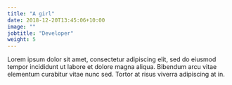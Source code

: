 ```yaml
---
title: "A girl"
date: 2018-12-20T13:45:06+10:00
image: ""
jobtitle: "Developer"
weight: 5
---
```


Lorem ipsum dolor sit amet, consectetur adipiscing elit, sed do eiusmod tempor incididunt ut labore et dolore magna aliqua. Bibendum arcu vitae elementum curabitur vitae nunc sed. Tortor at risus viverra adipiscing at in.

